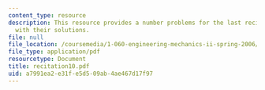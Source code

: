 ```yaml
---
content_type: resource
description: This resource provides a number problems for the last recitation, along
  with their solutions.
file: null
file_location: /coursemedia/1-060-engineering-mechanics-ii-spring-2006/a7991ea2e31fe5d509ab4ae467d17f97_recitation10.pdf
file_type: application/pdf
resourcetype: Document
title: recitation10.pdf
uid: a7991ea2-e31f-e5d5-09ab-4ae467d17f97
---
```

